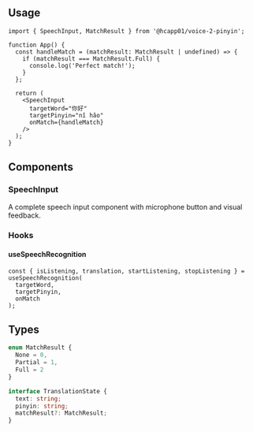 

## Usage

```tsx
import { SpeechInput, MatchResult } from '@hcapp01/voice-2-pinyin';

function App() {
  const handleMatch = (matchResult: MatchResult | undefined) => {
    if (matchResult === MatchResult.Full) {
      console.log('Perfect match!');
    }
  };

  return (
    <SpeechInput
      targetWord="你好"
      targetPinyin="nǐ hǎo"
      onMatch={handleMatch}
    />
  );
}
```

## Components

### SpeechInput

A complete speech input component with microphone button and visual feedback.

### Hooks

#### useSpeechRecognition

```tsx
const { isListening, translation, startListening, stopListening } = useSpeechRecognition(
  targetWord,
  targetPinyin,
  onMatch
);
```

## Types

```ts
enum MatchResult {
  None = 0,
  Partial = 1,
  Full = 2
}

interface TranslationState {
  text: string;
  pinyin: string;
  matchResult?: MatchResult;
}
```